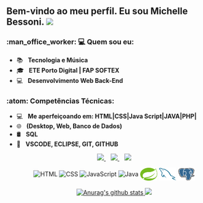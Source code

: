 <h2> Bem-vindo ao meu perfil. Eu sou <strong>Michelle Bessoni</strong>. <img src="https://github.com/souvikguria98/souvikguria98/blob/master/Hi.gif" width="25"></h2>

<h3> :man_office_worker: 💻 Quem sou eu: </h3>

- :books: &nbsp; <strong>Tecnologia e Música</strong>
- 🎓 &nbsp; <strong>ETE Porto Digital | FAP SOFTEX</strong>
- :computer: &nbsp; <strong>Desenvolvimento Web Back-End</strong>

<h3>:atom: Competências Técnicas: </h3>

- 💻 &nbsp; <strong>Me aperfeiçoando em: HTML|CSS|Java Script|JAVA|PHP|</strong>
- 🌐 &nbsp; <strong>(Desktop, Web, Banco de Dados)</strong>
- 🛢 &nbsp; <strong>SQL</strong>
- 🔧 &nbsp; <strong>VSCODE, ECLIPSE, GIT, GITHUB</strong>


<div align="center">
<p align='center'>  
  <a href="https://www.linkedin.com/in/michelle-bessoni-56bb52143">
    <img src="https://img.shields.io/badge/linkedin-%230077B5.svg?&style=for-the-badge&logo=linkedin&logoColor=white" />
  </a>&nbsp;&nbsp;
  <a href="https://www.instagram.com/michellebessoni">
    <img src="https://img.shields.io/badge/instagram-%23E4405F.svg?&style=for-the-badge&logo=instagram&logoColor=white" />        
  </a>&nbsp;&nbsp; 
  <a href="http://lattes.cnpq.br/4583355880051595" target="_blank">
    <img src="https://img.shields.io/badge/Lattes-2E5469?style=for-the-badge&logo=htmlacademy&logoColor=white"></a>
</p>
<div>

 <div align="center">
    <img align="center" height="30" width="40" alt="HTML" src="https://cdn.jsdelivr.net/gh/devicons/devicon/icons/html5/html5-original.svg">
    <img align="center" height="30" width="40" alt="CSS" src="https://cdn.jsdelivr.net/gh/devicons/devicon/icons/css3/css3-original.svg">
    <img align="center" height="30" width="40" alt="JavaScript" src="https://cdn.jsdelivr.net/gh/devicons/devicon/icons/javascript/javascript-original.svg">
    <img align="center" height="30" width="40" alt="Java" src="https://cdn.jsdelivr.net/gh/devicons/devicon/icons/java/java-original.svg">
    <img align="center" height="30" width="40" alt="Spring" src="https://github.com/devicons/devicon/blob/v2.15.1/icons/spring/spring-original.svg">
    <img align="center" height="30" width="40" alt="MySql" src="https://github.com/devicons/devicon/blob/v2.15.1/icons/mysql/mysql-original.svg">
    <img align="center" height="30" width="40" alt="Postgresql" src="https://github.com/devicons/devicon/blob/v2.15.1/icons/postgresql/postgresql-original.svg">
</div>


</br>
<div align="center">
<a href="https://github-readme-stats.anuraghazra1.vercel.app/api?username=mbessoni"><img src="https://github-readme-stats.anuraghazra1.vercel.app/api?username=mbessoni&show_icons=true&include_all_commits=true&theme=radical" alt="Anurag's github stats"/>
<img height="195em" src="https://github-readme-stats.vercel.app/api/top-langs/?username=mbessoni&layout=compact&langs_count=6&theme=tokyonight"/></a>


</div>
